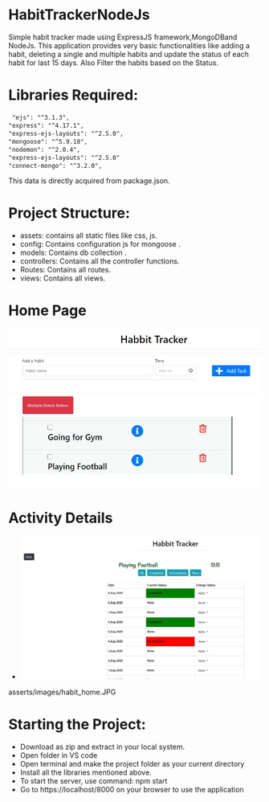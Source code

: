# HabitTrackerNodeJs

Simple habit tracker made using ExpressJS framework,MongoDBand  NodeJs. 
This application provides very basic functionalities like adding a habit, 
deleting a single and multiple habits and update the status of each habit for last 15 days.
Also Filter the habits based on the Status.

# Libraries Required:
     "ejs": "^3.1.3",
    "express": "^4.17.1",
    "express-ejs-layouts": "^2.5.0",
    "mongoose": "^5.9.18",
    "nodemon": "^2.0.4",
    "express-ejs-layouts": "^2.5.0"
    "connect-mongo": "^3.2.0",
This data is directly acquired from package.json.

# Project Structure:
          
* assets: contains all static files like css, js.<br/>
* config: Contains configuration js for mongoose .<br/>
* models: Contains db collection .<br/>
* controllers: Contains all the controller functions.<br/>
* Routes: Contains all routes.<br/>
* views: Contains all views.<br/>

# Home Page 
![](asserts/images/habit_home.JPG)
# Activity Details
* ![](asserts/images/habit_details.JPG)

asserts/images/habit_home.JPG
# Starting the Project:

* Download as zip and extract in your local system.
* Open folder in VS code
* Open terminal and make the project folder as your current directory
* Install all the libraries mentioned above.
* To start the server, use command: npm start
* Go to https://localhost/8000 on your browser to use the application
